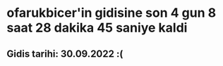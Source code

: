 # ofarukbicer'in gidisine son 4 gun 8 saat 28 dakika 45 saniye kaldi

## Gidis tarihi: 30.09.2022 :(
